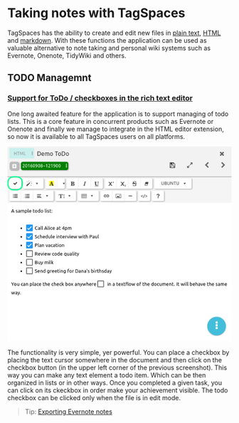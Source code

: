 # Taking notes with TagSpaces

TagSpaces has the ability to create and edit new files in [plain text](/extensions/editorText.html), [HTML](/extensions/editorHTML.html) and [markdown](/extensions/viewerMD.html). With these functions the application can be used as valuable alternative to note taking and personal wiki systems such as Evernote, Onenote, TidyWiki and others.


## TODO Managemnt

### <a id="todosrichtexteditor" href="#todosrichtexteditor">Support for ToDo / checkboxes in the rich text editor</a>
One long awaited feature for the application is to support managing of todo lists. This is a core feature in concurrent products such as Evernote or Onenote and finally we manage to integrate in the HTML editor extension, so now it is available to all TagSpaces users on all platforms.

![todo list demonstration in the editorHTML extension](media/todo-list-demonstration.png)

The functionality is very simple, yer powerful. You can place a checkbox by placing the text cursor somewhere in the document and then click on the checkbox button (in the upper left corner of the previous screenshot). This way you can make any text element a todo item. Which can be then organized in lists or in other ways. Once you completed a given task, you can click on its ckeckbox in order make your achievement visible. The todo checkbox can be clicked only when the file is in edit mode.


> Tip:
> [Exporting Evernote notes](https://www.tagspaces.org/blog/export-your-evernote-as-local-files/)
